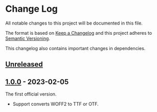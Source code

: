 # Change Log

All notable changes to this project will be documented in this file.

The format is based on [Keep a Changelog](http://keepachangelog.com/)
and this project adheres to [Semantic Versioning](http://semver.org/).

This changelog also contains important changes in dependencies.

## [Unreleased]

## [1.0.0] - 2023-02-05

The first official version.

- Support converts WOFF2 to TTF or OTF.

[unreleased]: https://github.com/yisibl/resvg-js/compare/v1.0.0...HEAD
[1.0.0]: https://github.com/yisibl/resvg-js/releases/tag/v1.0.0
